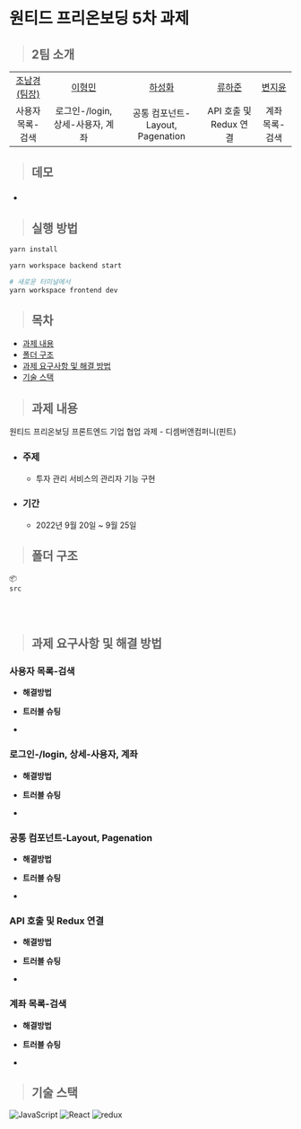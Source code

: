 # 원티드 프리온보딩 5차 과제

> ## 2팀 소개

<table>
  <tr>
    <td height="50px" align="center"><a href="https://github.com/nknkcho">조남경<br>(팀장)</a></td>
    <td height="50px" align="center"><a href="https://github.com/
hyoungqu23">이형민</a></td>
    <td height="50px" align="center"><a href="https://github.com/hasunghwa">하성화</a></td>
    <td height="50px" align="center"><a href="https://github.com/HaJunRyu">류하준</a></td>
    <td height="50px" align="center"><a href="https://github.com/
wldbszpflrxj">변지윤</a></td>
  </tr>
  <tr>
    <td align="center">사용자 목록-검색</td>
    <td align="center">로그인-/login, 상세-사용자, 계좌</td>
    <td align="center">공통 컴포넌트-Layout, Pagenation</td>
    <td align="center">API 호출 및 Redux 연결</td>
    <td align="center">계좌 목록-검색</td>
  </tr>
</table>

> ## 데모

- ###

> ## 실행 방법

```sh
yarn install

yarn workspace backend start

# 새로운 터미널에서
yarn workspace frontend dev
```

> ## 목차

- [과제 내용](#과제-내용)
- [폴더 구조](#폴더-구조)
- [과제 요구사항 및 해결 방법](#과제-요구사항-및-해결-방법)
- [기술 스택](#기술-스택)

> ## 과제 내용

원티드 프리온보딩 프론트엔드 기업 협업 과제 - 디셈버앤컴퍼니(핀트)

- ### 주제

  - 투자 관리 서비스의 관리자 기능 구현

- ### 기간
  - 2022년 9월 20일 ~ 9월 25일

> ## 폴더 구조

```
📦
src


```

<br/>

> ## 과제 요구사항 및 해결 방법

### 사용자 목록-검색

- **해결방법**

- **트러블 슈팅**

-

### 로그인-/login, 상세-사용자, 계좌

- **해결방법**

- **트러블 슈팅**

-

### 공통 컴포넌트-Layout, Pagenation

- **해결방법**

- **트러블 슈팅**

-

### API 호출 및 Redux 연결

- **해결방법**

- **트러블 슈팅**

-

### 계좌 목록-검색

- **해결방법**

- **트러블 슈팅**

-

> ## 기술 스택

![JavaScript](https://img.shields.io/badge/JavaScript-F7DF1E?style=for-the-badge&logo=javascript&logoColor=black)
![React](https://img.shields.io/badge/React-20232A?style=for-the-badge&logo=react&logoColor=61DAFB)
![redux](https://img.shields.io/badge/Redux-D26AC2?style=for-the-badge&logo=emotion&logoColor=white)
